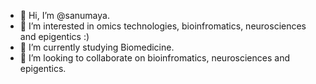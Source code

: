 - 👋 Hi, I’m @sanumaya.
- 👀 I’m interested in omics technologies, bioinfromatics, neurosciences and epigentics :)
- 🌱 I’m currently studying Biomedicine.
- 💞️ I’m looking to collaborate on bioinfromatics, neurosciences and epigentics.

